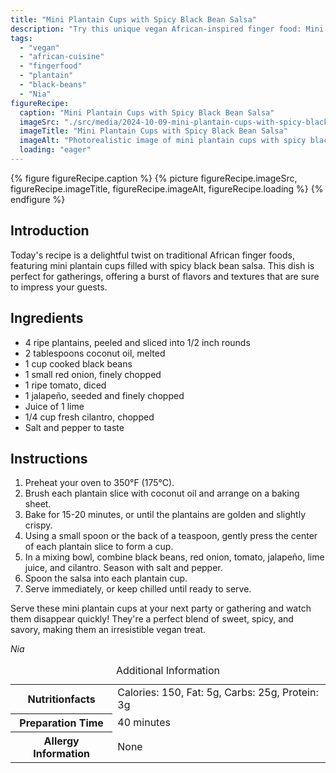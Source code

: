```yaml
---
title: "Mini Plantain Cups with Spicy Black Bean Salsa"
description: "Try this unique vegan African-inspired finger food: Mini Plantain Cups filled with a spicy black bean salsa. Perfect for parties!"
tags:
  - "vegan"
  - "african-cuisine"
  - "fingerfood"
  - "plantain"
  - "black-beans"
  - "Nia"
figureRecipe: 
  caption: "Mini Plantain Cups with Spicy Black Bean Salsa"
  imageSrc: "./src/media/2024-10-09-mini-plantain-cups-with-spicy-black-bean-salsa-4316.png"
  imageTitle: "Mini Plantain Cups with Spicy Black Bean Salsa"
  imageAlt: "Photorealistic image of mini plantain cups with spicy black bean salsa on a minimalist table, featuring vibrant colors and a clean, inviting setup."
  loading: "eager"
---
```


{% figure figureRecipe.caption %}
{% picture figureRecipe.imageSrc, figureRecipe.imageTitle, figureRecipe.imageAlt, figureRecipe.loading %}
{% endfigure %}

## Introduction

Today's recipe is a delightful twist on traditional African finger foods, featuring mini plantain cups filled with spicy black bean salsa. This dish is perfect for gatherings, offering a burst of flavors and textures that are sure to impress your guests.

## Ingredients

- 4 ripe plantains, peeled and sliced into 1/2 inch rounds
- 2 tablespoons coconut oil, melted
- 1 cup cooked black beans
- 1 small red onion, finely chopped
- 1 ripe tomato, diced
- 1 jalapeño, seeded and finely chopped
- Juice of 1 lime
- 1/4 cup fresh cilantro, chopped
- Salt and pepper to taste

## Instructions

1. Preheat your oven to 350°F (175°C).
2. Brush each plantain slice with coconut oil and arrange on a baking sheet.
3. Bake for 15-20 minutes, or until the plantains are golden and slightly crispy.
4. Using a small spoon or the back of a teaspoon, gently press the center of each plantain slice to form a cup.
5. In a mixing bowl, combine black beans, red onion, tomato, jalapeño, lime juice, and cilantro. Season with salt and pepper.
6. Spoon the salsa into each plantain cup.
7. Serve immediately, or keep chilled until ready to serve.

Serve these mini plantain cups at your next party or gathering and watch them disappear quickly! They're a perfect blend of sweet, spicy, and savory, making them an irresistible vegan treat.

*Nia*

<table><caption class='sr-only'>Additional Information</caption><tr><th>Nutritionfacts</th><td>Calories: 150, Fat: 5g, Carbs: 25g, Protein: 3g&nbsp;</td></tr><tr><th>Preparation Time</th><td>40 minutes&nbsp;</td></tr><tr><th>Allergy Information</th><td>None&nbsp;</td></tr></table>

